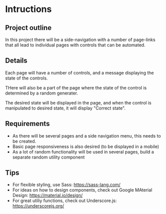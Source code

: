 # Intructions

## Project outline

In this project there will be a side-navigation with a number of page-links that all lead to individual pages with controls that can be automated.

## Details

Each page will have a number of controls, and a message displaying the state of the controls.

THere will also be a part of the page where the state of the control is determined by a random generater. 

The desired state will be displayed in the page, and when the control is manipulated to desired state, it will display "Correct state". 

## Requirements

- As there will be several pages and a side navigation menu, this needs to be created. 
- Basic page responsiveness is also desired (to be displayed in a mobile)
- As a lot of random functionality will be used in several pages, build a separate random utility component

## Tips

- For flexible styling, use Sass: https://sass-lang.com/
- For ideas on how to design components, check out Google MAterial Design: https://material.io/design/
- For great utiliy functions, check out Underscore.js: https://underscorejs.org/

